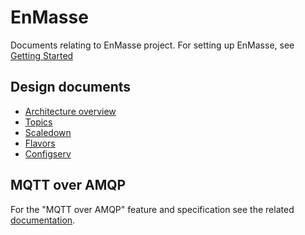 # EnMasse

Documents relating to EnMasse project. For setting up EnMasse, see [Getting Started](getting-started/README.md)

## Design documents

   * [Architecture overview](overview/enmasse_architecture.png)
   * [Topics](topics/design.md)
   * [Scaledown](scaledown/design.md)
   * [Flavors](flavors/design.md)
   * [Configserv](configserv/README.md)

## MQTT over AMQP

For the "MQTT over AMQP" feature and specification see the related [documentation](mqtt-over-amqp/README.md).
